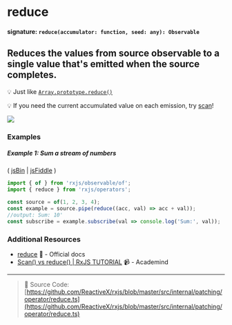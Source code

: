 # reduce

#### signature: `reduce(accumulator: function, seed: any): Observable`

## Reduces the values from source observable to a single value that's emitted when the source completes.

:bulb: Just like
[`Array.prototype.reduce()`](https://developer.mozilla.org/en-US/docs/Web/JavaScript/Reference/Global_Objects/Array/Reduce?v=a)

:bulb: If you need the current accumulated value on each emission, try
[scan](scan.md)!

<div class="ua-ad"><a href="https://ultimateangular.com/?ref=76683_kee7y7vk"><img src="https://ultimateangular.com/assets/img/banners/ua-leader.svg"></a></div>

### Examples

##### Example 1: Sum a stream of numbers

( [jsBin](http://jsbin.com/dakuneneho/edit?js,console) |
[jsFiddle](https://jsfiddle.net/f8fw7yka/) )

```js
import { of } from 'rxjs/observable/of';
import { reduce } from 'rxjs/operators';

const source = of(1, 2, 3, 4);
const example = source.pipe(reduce((acc, val) => acc + val));
//output: Sum: 10'
const subscribe = example.subscribe(val => console.log('Sum:', val));
```

### Additional Resources

* [reduce](http://reactivex.io/rxjs/class/es6/Observable.js~Observable.html#instance-method-reduce)
  :newspaper: - Official docs
* [Scan() vs reduce() | RxJS TUTORIAL](https://www.youtube.com/watch?v=myEeo2rZc3g)
  :video_camera: - Academind

---

> :file_folder: Source Code:
> [https://github.com/ReactiveX/rxjs/blob/master/src/internal/patching/operator/reduce.ts](https://github.com/ReactiveX/rxjs/blob/master/src/internal/patching/operator/reduce.ts)
